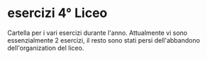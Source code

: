 # esercizi 4° Liceo
Cartella per i vari esercizi durante l'anno.
Attualmente vi sono essenzialmente 2 esercizi, il resto sono stati persi dell'abbandono dell'organization del liceo.
